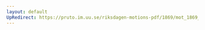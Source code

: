 ```yaml
---
layout: default
UpRedirect: https://pruto.im.uu.se/riksdagen-motions-pdf/1869/mot_1869__ak__122/mot_1869__ak__122-002.pdf
---
```

